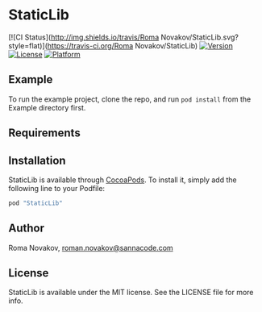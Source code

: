 # StaticLib

[![CI Status](http://img.shields.io/travis/Roma Novakov/StaticLib.svg?style=flat)](https://travis-ci.org/Roma Novakov/StaticLib)
[![Version](https://img.shields.io/cocoapods/v/StaticLib.svg?style=flat)](http://cocoapods.org/pods/StaticLib)
[![License](https://img.shields.io/cocoapods/l/StaticLib.svg?style=flat)](http://cocoapods.org/pods/StaticLib)
[![Platform](https://img.shields.io/cocoapods/p/StaticLib.svg?style=flat)](http://cocoapods.org/pods/StaticLib)

## Example

To run the example project, clone the repo, and run `pod install` from the Example directory first.

## Requirements

## Installation

StaticLib is available through [CocoaPods](http://cocoapods.org). To install
it, simply add the following line to your Podfile:

```ruby
pod "StaticLib"
```

## Author

Roma Novakov, roman.novakov@sannacode.com

## License

StaticLib is available under the MIT license. See the LICENSE file for more info.
